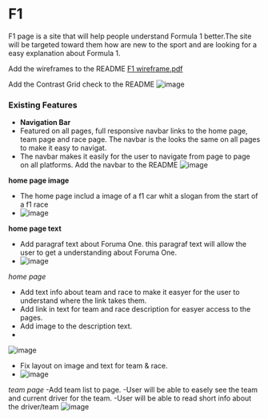 # F1
F1 page is a site that will help people understand Formula 1 better.The site will be targeted toward them how are new to the sport and are looking for a easy explanation about Formula 1.

Add the wireframes to the README
[F1 wireframe.pdf](https://github.com/5undel/Learning-1/files/6980368/F1.wireframe.pdf)

Add the Contrast Grid check to the README
![image](https://user-images.githubusercontent.com/87757401/129438947-bf8396b0-496f-4b6c-8e80-9d47ed3ed4d3.png)

### Existing Features
- __Navigation Bar__
- Featured on all pages, full responsive navbar links to the home page, team page and race page. The navbar is the looks the same on all pages to make it easy to navigat.
- The navbar makes it easily for the user to navigate from page to page on all platforms.
Add the navbar to the README
![image](https://user-images.githubusercontent.com/87757401/129438912-750132a9-5534-47fe-9ca8-3ec0e507c4c6.png)


__home page image__
- The home page includ a image of a f1 car whit a slogan from the start of a f1 race
- ![image](https://user-images.githubusercontent.com/87757401/129479163-33459be5-f3df-4e6f-b220-9dc48a820bd3.png)


__home page text__
- Add paragraf text about Foruma One. this paragraf text will allow the user to get a understanding about Foruma One.
- ![image](https://user-images.githubusercontent.com/87757401/129480173-89faf67f-67d6-405b-a27d-6e3a408ec92c.png)

_home page_
- Add text info about team and race to make it easyer for the user to understand where the link takes them.
- Add link in text for team and race description for easyer access to the pages.
- Add image to the description text.
- 
![image](https://user-images.githubusercontent.com/87757401/129555195-8a4e8361-1c87-485e-a328-483ef67ae19e.png)


- Fix layout on image and text for team & race.
- ![image](https://user-images.githubusercontent.com/87757401/129692416-7454c280-2036-4541-9ffe-321b00ab332e.png)


_team page_
-Add team list to page.
-User will be able to easely see the team and current driver for the team.
-User will be able to read short info about the driver/team
![image](https://user-images.githubusercontent.com/87757401/129704759-0410ee17-456a-4670-9c6b-b56389bca699.png)
